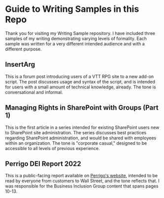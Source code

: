 # Guide to Writing Samples in this Repo
Thank you for visiting my Writing Sample repository. I have included three samples of my writing demonstrating varying levels of formality. Each sample was written for a very different intended audience and with a different purpose.

## InsertArg
This is a forum post introducing users of a VTT RPG site to a new add-on script. The post discusses usage and syntax of the script, and is intended for users with a small amount of technical knowledge, already. The tone is conversational and informal.

## Managing Rights in SharePoint with Groups (Part 1)
This is the first article in a series intended for existing SharePoint users new to SharePoint site administration. The series discusses best practices regarding SharePoint administration, and would be shared with employees within an organization. The tone is "corporate casual," designed to be accessible to all levels of previous experience.

## Perrigo DEI Report 2022
This is a public-facing report available on [Perrigo's website](https://s3.eu-west-3.amazonaws.com/perrigo.com/test_perrigo_com_assets/documents/inline-documents/Perrigo%20DEI%20Report%202022_FINAL_5-16-23.pdf), intended to be read by everyone from customers to Wall Street, and the tone reflects that. I was responsible for the Business Inclusion Group content that spans pages 10-13.
